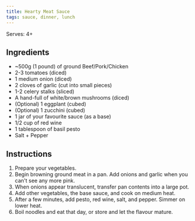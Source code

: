 ```yaml
---
title: Hearty Meat Sauce 
tags: sauce, dinner, lunch
---
```


Serves: 4+

## Ingredients

- ~500g (1 pound) of ground Beef/Pork/Chicken
- 2-3 tomatoes (diced)
- 1 medium onion (diced)
- 2 cloves of garlic (cut into small pieces)
- 1-2 celery stalks (sliced)
- A hand-full of white/brown mushrooms (diced)
- (Optional) 1 eggplant (cubed)
- (Optional) 1 zucchini (cubed)
- 1 jar of your favourite sauce (as a base)
- 1/2 cup of red wine
- 1 tablespoon of basil pesto
- Salt + Pepper

## Instructions

1. Prepare your vegetables.
2. Begin browning ground meat in a pan. Add onions and garlic when
you can't see any more pink.
3. When onions appear translucent, transfer pan contents into a large pot.
4. Add other vegetables, the base sauce, and cook on medium heat.
5. After a few minutes, add pesto, red wine, salt, and pepper. Simmer on
lower heat.
6. Boil noodles and eat that day, or store and let the flavour mature.

